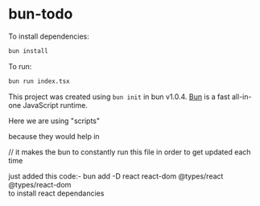 # bun-todo

To install dependencies:

```bash
bun install
```

To run:

```bash
bun run index.tsx
```

This project was created using `bun init` in bun v1.0.4. [Bun](https://bun.sh) is a fast all-in-one JavaScript runtime.



Here we are using "scripts"

because they would help in 

// it makes the bun to constantly run this file in order to get updated each time



just added this code:- bun add -D react react-dom @types/react @types/react-dom  
to install react dependancies
